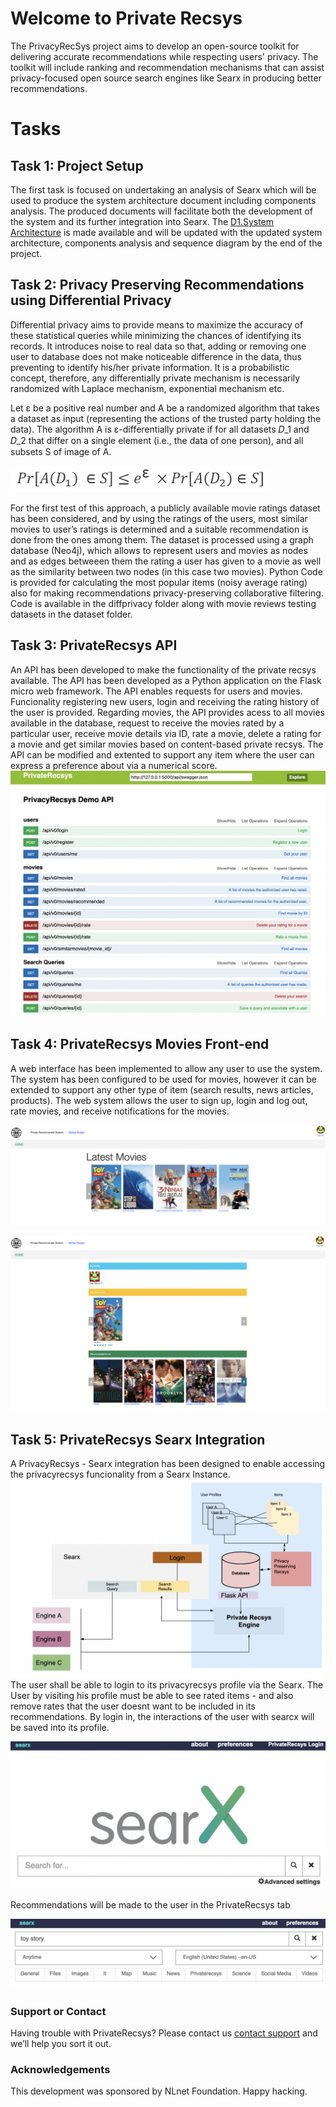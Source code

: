 # Welcome to Private Recsys

The PrivacyRecSys project aims to develop an open-source toolkit for delivering accurate recommendations while respecting users' privacy. The toolkit will include ranking and recommendation mechanisms that can assist privacy-focused open source search engines like Searx in producing better recommendations.

# Tasks


## Task 1: Project Setup 
The first task is focused on undertaking an analysis of Searx which will be used to produce the system architecture
document including components analysis. The produced documents will facilitate both the development of the system and its further integration into Searx. 
The [D1.System Architecture](https://github.com/privateRecsys/privaterecsys/blob/gh-pages/Documentation/D1.%20System%20Architecture_%20v1-1.pdf) is made available and will be updated with the updated system architecture, components analysis and sequence diagram by the end of the project. 

## Task 2: Privacy Preserving Recommendations using Differential Privacy

Differential privacy aims to provide means to maximize the accuracy of these statistical queries while minimizing the chances of identifying its records. It introduces noise to real data so that, adding or removing one user to database does not make noticeable difference in the data, thus preventing to identify his/her private information. It is a probabilistic concept, therefore, any differentially private mechanism is necessarily randomized with Laplace mechanism, exponential mechanism etc.

Let ε be a positive real number and A be a randomized algorithm that takes a dataset as input (representing the actions of the trusted party holding the data). The algorithm A is ε-differentially private if for all datasets 𝐷_1 and 𝐷_2 that differ on a single element (i.e., the data of one person), and all subsets S of image of A.

![ε-differential privacy formula](Documentation/formula.png)

For the first test of this approach, a publicly available movie ratings dataset has been considered, and by using the ratings of the users, most similar movies to user’s ratings is determined and a suitable recommendation is done from the ones among them. The dataset is processed using a graph database (Neo4j), which allows to represent users and movies as nodes and as edges betweeen them the rating a user has given to a movie as well as the similarity between two nodes (in this case two movies). Python Code is provided for calculating the most popular items (noisy average rating) also for making recommendations privacy-preserving collaborative filtering. Code is available in the diffprivacy folder along with movie reviews testing datasets in the dataset folder. 

## Task 3:  PrivateRecsys API
An API has been developed to make the functionality of the private recsys available. The API has been developed as a Python application on the Flask micro web framework. The API enables requests for users and movies. Funcionality registering new users, login and receiving the rating history of the user is provided. Regarding movies, the API provides acess to all movies available in the database, request to receive the movies rated by a particular user, receive movie details via ID, rate a movie, delete a rating for a movie and get similar movies based on content-based private recsys.  The API can be modified and extented to support any item where the user can express a preference about via a numerical score. 
![API screenshot](Documentation/APIscreenshot2.png)

## Task 4: PrivateRecsys Movies Front-end
A web interface has been implemented to allow any user to use the system. The system has been configured to be used for movies, however it can be extended to support any other type of item (search results, news articles, products). The web system allows the user to sign up, login and log out, rate movies, and receive notifications for the movies.

![WEBscreenshot](Documentation/UI12.png)


![WEBscreenshot](Documentation/UI11.png)


## Task 5: PrivateRecsys Searx Integration
A PrivacyRecsys - Searx integration has been designed to enable accessing the privacyrecsys funcionality from a Searx Instance.
![WEBscreenshot](Documentation/UI5.png)
The user shall be able to login to its privacyrecsys profile via the Searx. The User by visiting his profile must be able to see rated items - and also remove rates that the user doesnt want to be included in its recommendations. 
By login in, the interactions of the user with searcx will be saved into its profile. 

![WEBscreenshot](Documentation/UI3.png)

Recommendations will be made to the user in the PrivateRecsys tab

![WEBscreenshot](Documentation/UI4.png)

### Support or Contact

Having trouble with PrivateRecsys? Please contact us [contact support](mailto:privaterecsys@gmail.com) and we’ll help you sort it out.

### Acknowledgements

This development was sponsored by NLnet Foundation.
Happy hacking.
